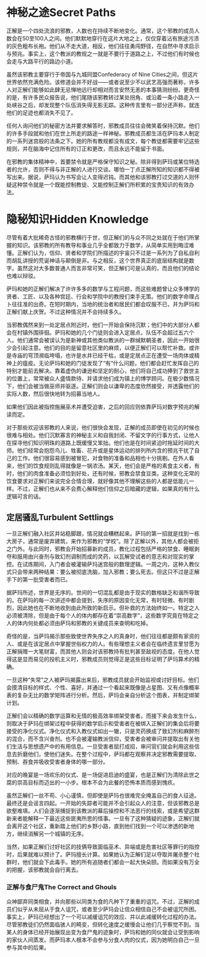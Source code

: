 # 神秘之途Secret Paths

正解是一个四处流浪的邪教，人数也在持续不断地变化。通常，这个邪教的成员人数会在50至100人之间。他们默默地穿行在这片大地之上，仅仅穿着沾有旅途污渍的灰色粗布长袍。他们从不走大道，相反，他们往往勇闯野径，在自然中寻求启示与预兆。事实上，这个教派的教规之一就是不要行于道路之上，不过他们有时候也会走与大路平行的路边小道。

虽然该邪教主要穿行于帝国与九城同盟Confederacy of Nine
Cities之间，但这片世界依然充满危险。该修道会并不好战——或者说至少不以武艺高强而著称，许多人对正解们能够如此肆无忌惮地远行却相对而言安然无恙的本事猜测纷纷。更奇怪的是，有许多民众报告说，他们尾随该邪教转过某处拐角、或沿着一条小路走入一处峡谷之后，却发现整个队伍消失得无影无踪。这种传言里有一部分还声称，就连他们的足迹也都消失不见了。

任何人询问他们的秘密方法并要求解答时，邪教成员往往会微笑着保持沉默。他们的许多手段就和他们在世上所走的路途一样神秘。邪教成员都生活在萨玛本人制定的一系列迷宫般的法条之下。她的所有教规都没有成文，每个教徒都需要牢记这些规则，并在脑海中记住所有的订正和更改，而且永远不能留于书面。

在邪教的集体精神中，首要禁令就是严格保守知识之秘。除非得到萨玛或某位特选者的允许，否则不得与非正解的人进行交谈。哪怕一丁点正解所知的知识都不得被写出来。据说，萨玛认为书写会让人变得迟钝。而其他和该邪教打过交道的人则怀疑这种禁令就是一个既能控制教徒、又能控制正解们所积累的宝贵知识的有效办法。

# 隐秘知识Hidden Knowledge

尽管有着大批稀奇古怪的邪教横行于世，但正解们的与众不同之处就在于他们所掌握的知识。该邪教的所有教导和事业几乎全都致力于数学，从简单实用到晦涩难懂。正解们认为，信仰、贤者和学院们所描述的宇宙只不过是一系列为了自私自利而胡乱讲授的荒诞神话与颠倒是非。与之相反，这个世界真正的底层结构就是数字。虽然这对大多数普通人而言非常可笑，但正解们可是认真的，而且他们的结论也难以辩驳。

萨玛和她的正解们解决了许许多多的数学与工程问题，而这些难题曾让众多博学的贤者、工匠、以及各种宫廷、行会和学院中的教授们束手无策。他们的数字命理占卜往往准的出奇。在短时期内，当地的统治者和居民们都会叹服不已，并为萨玛和正解们献上庆贺。不过这种情况并不会持续多久。

当邪教偶然来到一处定居点附近时，他们一开始会保持沉默；他们中的大部分人都会在村镇外围徘徊。萨玛和她的几个门徒则会进入定居点，队伍不会超过五六个人。他们通常会被误认为是新神或其他类似教派的一群缄默朝圣者，因此一开始很少会引起注意。他们的目的是留意社区里的麻烦，以便正解们可以帮忙补救。或许是寺庙的穹顶濒临垮塌，也许是水井已经干枯，或是定居点正在遭受一场肉体或精神上的瘟疫。无论萨玛和她的门徒发现了“有”什么问题，他们都会赶忙发挥自己的特别才能前去解决。靠着虚伪的谦逊和坚定的耐心，他们将自己成功捧到了救世主的位置上，常常被众人盛情款待、并请求他们成为镇上的博学顾问。在极少数情况下，他们会被当做巫师并驱逐。正解们则会以谦卑的态度欣然接受，并透露他们的实际人数，然后很快地转为招募当地人。

如果他们因此被指控施展巫术并遭受迫害，之后的回应则依靠萨玛对数字预兆的解读而定。

对于那些欢迎该邪教的人来说，他们很快会发现，正解的成员即使在初见的时候也很难与相处。他们沉默寡言的神秘主义和自我封闭、不留文字的行事方式，让他人在探寻他们知识明珠的道路上既缓慢又笨拙。他们也是在时间紧迫时拖延时间的大师。他们经常会抱怨鸟儿、牲畜、花卉或是星体运动的排列所内含的预兆干扰了自己的工作。他们很容易感到被冒犯，对食物的准备和品相也十分挑剔。在外人看来，他们的饮食规则乱得就像是一锅浓汤。某天，他们会是严格的素食主义者，有时，他们的肉食准备必须恰到好处，还有时候，邪教会禁食豆类。这种变化无常的饮食要求对正解们来说完全合情合理，就好像其他不理解这些的人都是低能儿一样。不过，正解们也从来不会费心解释他们信仰之后暗藏的逻辑，如果真的有什么逻辑可言的话。

## 定居骚乱Turbulent Settlings

一旦正解们融入社区并站稳脚跟，情况就会糟糕起来。萨玛的第一招就是找到一栋大房子，通常是废弃建筑，来作为邪教的“学校”。除了正解以外，其他人都会被拒之门外。与此同时，邪教会开始招募新的成员，教化过程包括严格的禁食、睡眠剥夺和服用由兴奋剂与致幻剂调制而成的灵药，以瓦解受试者的意志和对现实的掌控。在试炼期间，入门者会被灌输萨玛迷宫般的数理逻辑。一周之内，这种入教仪式只会带来两种结果：要么被彻底洗脑，加入邪教；要么死去。但这只不过是正解手下的第一批受害者而已。

据萨玛所述，世界是无序的。世间的一切混乱都是由于现实的数格缺乏和谐所导致的。在萨玛的每一次讲述中都会提到，失序的原因变化无常，有时轻微、有时剧烈，因此她也在不断地收到由此所致的新启示。但补救的方法始终如一。特定之人必须被清除，但是由于每个人的体内都存在着“崇高数字”，这些数字究竟在特定之人的体内何处都必须由萨玛和邪教的关键成员来查明和吃掉。

奇怪的是，当萨玛揭示那些致使世界失序之人的真身时，他们往往都是颇有家资的人、或是在该定居点中掌握世俗权力的人。有些理想主义者会在临终遗言里甘愿为正解捐赠一大笔财富，而其他人则会对该邪教持有批判甚至敌视的态度。在他人觉得这是显而易见的投机主义时，邪教成员则觉得正是这些目标证明了萨玛算术的精确。

一旦这种“失常”之人被萨玛揭露出来后，邪教成员就会开始监视或讨好目标。他们会摸清目标的样式、个性、喜好，并通过一个看起来既像是占星图、又有点像概率表的复杂无比的数学矩阵进行分析。然后，萨玛会亲自分析这个图表，并制定绑架计划。

正解们会以精确的数学运算和无情的极高效率绑架受害者。而接下来会发生什么，则取决于萨玛在绑架过程中获得的数学启示和受害者在被绑入正解们的集会后将要接受的净化仪式。净化仪式和入教仪式如出一辙，只是灵药换成了致幻剂和麻醉剂的混合，而不含兴奋剂。也不会被灌输教派信仰，受害者会被审问并提取出有关他们生活与思想遗产中的有用信息。一旦受害者屈打成招，审问官们就会利用这些信息去折磨他们，使他们迷失。在整个过程中，萨玛都在观察并决定邪教需要提取、预制、吞食并吸收受害者身体的哪一部分。

对应的晚宴是一场欢乐的仪式、是一场促进启迪的盛宴，也是正解们为清除此世之腐的崇高目标而迈出的一小步。根本不会为此餐的恐怖本质而感到愧疚。

虽然正解们一丝不苟、小心谨慎，但即使是萨玛也很难完全掩盖自己的食人征途。最终还是会谣言四起。一开始的失踪者可能并不会引起众人的注意，但该邪教总是欲壑难填。人们会逐渐捕捉到该教派的幕后操控和不法恶行的线索，或是希望这群新来者能解释一下最近这些匪夷所思的怪事。一旦有了这种猜疑的迹象，正解们就会离开这个社区，重新踏上他们的乡野小路，直到他们找到一个可以渗透的新地方，继续消解另一个城镇的无序。

当然，如果正解们讨好社区的技俩导致面临巫术、异端或是危害社区等罪行的指控时，后果就难以预计了。萨玛擅长计算。如果她认为正解们足以夺取并屠杀整个社群时，他们就会下此毒手。她的所有追随者们都会一起大快朵颐。而如果没有万全的把握，该邪教就会自行离去。

### 正解与食尸鬼The Correct and Ghouls

众神鄙弃同类相食，并向那些以同类为食的凡种下了重重的诅咒。不过，正解的成员们似乎从未屈从于食人诅咒，或者至少萨玛会让信众相信自己不会被诅咒所困。事实上，萨玛已经想出了一个可以减缓诅咒的效应、并以此减缓转化过程的办法。尽管邪教徒们仍然面临骇人的畸变，但转化速度之缓慢会让他们几乎察觉不到。当某人的身体已经开始展现出变为食尸鬼的迹象时，萨玛和她的同伙就会让受到影响的家伙人间蒸发。而萨玛本人根本不会参与分食人肉的仪式，因为她明白自己一旦参与其中的后果。
